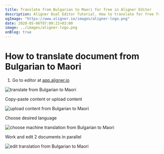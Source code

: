 ```yaml
---
title: Translate from Bulgarian to Maori for free in Aligner Editor
description: Aligner Dual Editor Tutorial. How to translate for free from Bulgarian to Maori. Aligner is multilingual document management platform. 
ogImage: "https://www.aligner.io/images/aligner-logo.png"
date: 2020-05-06T07:09:21+03:00
image: ../images/aligner-logo.png
onBlog: true
---
```


# How to translate document from Bulgarian to Maori

1. Go to editor at [app.aligner.io](https://app.aligner.io "Aligner App web page")

![translate from Bulgarian to Maori](../aligner-blank-editor.png "translate from Bulgarian to Maori")

Copy-paste content or upload content

![upload content from Bulgarian to Maori](../aligner-uploaded-document.png "upload content from Bulgarian to Maori")

Choose desired language

![choose machine translation from Bulgarian to Maori](../aligner-language-dropdown.png "choose machine translation from Bulgarian to Maori")

Work and edit 2 documents in parallel

![edit translation from Bulgarian to Maori](../aligner-double-sitded-editor.png "edit translation from Bulgarian to Maori")

